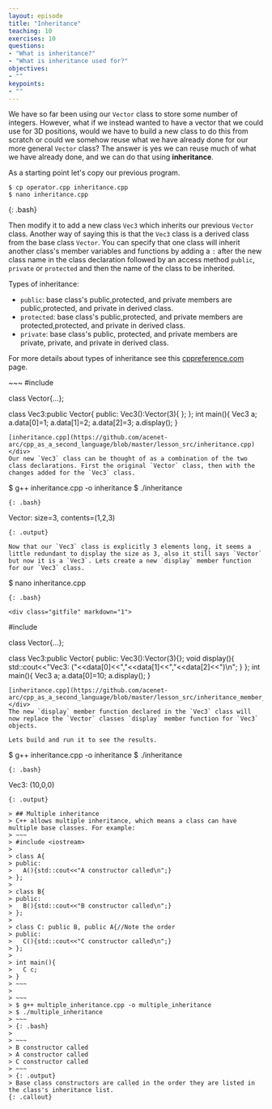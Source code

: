 ```yaml
---
layout: episode
title: "Inheritance"
teaching: 10
exercises: 10
questions:
- "What is inheritance?"
- "What is inheritance used for?"
objectives:
- ""
keypoints:
- ""
---
```


We have so far been using our `Vector` class to store some number of integers. However, what if we instead wanted to have a vector that we could use for 3D positions, would we have to build a new class to do this from scratch or could we somehow reuse what we have already done for our more general `Vector` class? The answer is yes we can reuse much of what we have already done, and we can do that using **inheritance**.

As a starting point let's copy our previous program.
~~~
$ cp operator.cpp inheritance.cpp
$ nano inheritance.cpp
~~~
{: .bash}

Then modify it to add a new class `Vec3` which inherits our previous `Vector` class. Another way of saying this is that the `Vec3` class is a derived class from the base class `Vector`. You can specify that one class will inherit another class's member variables and functions by adding a `:` after the new class name in the class declaration followed by an access method `public`, `private` or `protected` and then the name of the class to be inherited.

Types of inheritance:
 * `public`: base class's public,protected, and private members are public,protected, and private in derived class.
 * `protected`: base class's public,protected, and private members are protected,protected, and private in derived class.
 * `private`: base class's public, protected, and private members are private, private, and private in derived class.

For more details about types of inheritance see this [cppreference.com](https://en.cppreference.com/w/cpp/language/derived_class) page.

<div class="gitfile" markdown="1">
~~~
#include <iostream>

class Vector{...};

class Vec3:public Vector{
public:
  Vec3():Vector(3){
  };
};
int main(){
  Vec3 a;
  a.data[0]=1;
  a.data[1]=2;
  a.data[2]=3;
  a.display();
}
~~~
[inheritance.cpp](https://github.com/acenet-arc/cpp_as_a_second_language/blob/master/lesson_src/inheritance.cpp)
</div>
Our new `Vec3` class can be thought of as a combination of the two class declarations. First the original `Vector` class, then with the changes added for the `Vec3` class.

~~~
$ g++ inheritance.cpp -o inheritance
$ ./inheritance
~~~
{: .bash}

~~~
Vector: size=3, contents=(1,2,3)
~~~
{: .output}

Now that our `Vec3` class is explicitly 3 elements long, it seems a little redundant to display the size as 3, also it still says `Vector` but now it is a `Vec3`. Lets create a new `display` member function for our `Vec3` class.

~~~
$ nano inheritance.cpp
~~~
{: .bash}

<div class="gitfile" markdown="1">
~~~
#include <iostream>

class Vector{...};

class Vec3:public Vector{
public:
  Vec3():Vector(3){};
  void display(){
    std::cout<<"Vec3: ("<<data[0]<<","<<data[1]<<","<<data[2]<<")\n";
  }
};
int main(){
  Vec3 a;
  a.data[0]=10;
  a.display();
}
~~~
[inheritance.cpp](https://github.com/acenet-arc/cpp_as_a_second_language/blob/master/lesson_src/inheritance_member_function.cpp)
</div>
The new `display` member function declared in the `Vec3` class will now replace the `Vector` classes `display` member function for `Vec3` objects.

Lets build and run it to see the results.
~~~
$ g++ inheritance.cpp -o inheritance
$ ./inheritance
~~~
{: .bash}
~~~
Vec3: (10,0,0)
~~~
{: .output}

> ## Multiple inheritance
> C++ allows multiple inheritance, which means a class can have multiple base classes. For example:
> ~~~
> #include <iostream>
> 
> class A{
> public:
>   A(){std::cout<<"A constructor called\n";}
> };
> 
> class B{
> public:
>   B(){std::cout<<"B constructor called\n";}
> };
> 
> class C: public B, public A{//Note the order
> public:
>   C(){std::cout<<"C constructor called\n";}
> };
> 
> int main(){
>   C c;
> }
> ~~~
> 
> ~~~
> $ g++ multiple_inheritance.cpp -o multiple_inheritance
> $ ./multiple_inheritance
> ~~~
> {: .bash}
> 
> ~~~
> B constructor called
> A constructor called
> C constructor called
> ~~~
> {: .output}
> Base class constructors are called in the order they are listed in the class's inheritance list.
{: .callout}
